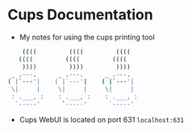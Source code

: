 Cups Documentation
==================

* My notes for using the cups printing tool

```bash
    ((((         ((((         (((( 
   ((((         ((((         ((((               
    ))))         ))))         )))) 
 _ .---.      _ .---.      _ .---. 
( |`---'|    ( |`---'|    ( |`---'| 
 \|     |     \|     |     \|     |  
 : .___, :    : .___, :    : .___, :    
  `-----'      `-----'      `-----'      
```

* Cups WebUI is located on port 631 `localhost:631`
